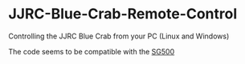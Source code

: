 # JJRC-Blue-Crab-Remote-Control
Controlling the JJRC Blue Crab from your PC (Linux and Windows)

The code seems to be compatible with the [SG500](https://m.de.aliexpress.com/item/32958006579.html?trace=wwwdetail2mobilesitedetail&spm=a2g0x.search0302.3.28.7c57375avQAx1L&ws_ab_test=searchweb0_0%2Csearchweb201602_0_453_454_10618_536_317_537_319_10059_10696_10084_10083_10547_10304_10821_10843_10887_10307_321_10548_322_10065_10068_10103_10884_10820_10302%2Csearchweb201603_0%2CppcSwitch_0&algo_pvid=927328e0-c54b-4c60-93e4-cd2ccd738528&algo_expid=927328e0-c54b-4c60-93e4-cd2ccd738528-3)
